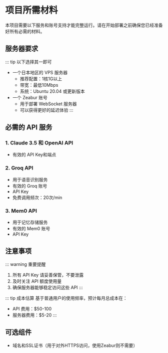 # 项目所需材料

本项目需要以下服务和账号支持才能完整运行。请在开始部署之前确保您已经准备好所有必需的材料。

## 服务器要求

::: tip 以下选择其一即可
- 一个日本地区的 VPS 服务器
  - 推荐配置：1核1G以上
  - 带宽：最低10Mbps
  - 系统：Ubuntu 20.04 或更新版本
- 一个 Zeabur 账号
  - 用于部署 WebSocket 服务器
  - 可以获得更好的延迟体验
:::

## 必需的 API 服务

### 1. Claude 3.5 和 OpenAI API
- 有效的 API Key和端点

### 2. Groq API
- 用于语音识别服务
- 有效的 Groq 账号
- API Key
- 免费调用频次：20次/min

### 3. Mem0 API
- 用于记忆存储服务
- 有效的 Mem0 账号
- API Key

## 注意事项

::: warning 重要提醒
1. 所有 API Key 请妥善保管，不要泄露
2. 及时关注 API 额度使用量
3. 确保服务器能够稳定访问这些 API
:::

::: tip 成本估算
基于普通用户的使用频率，预计每月总成本在：
- API 费用：$50-100
- 服务器费用：$5-20
:::

## 可选组件

- 域名和SSL证书（用于对外HTTPS访问，使用Zeabur则不需要）
